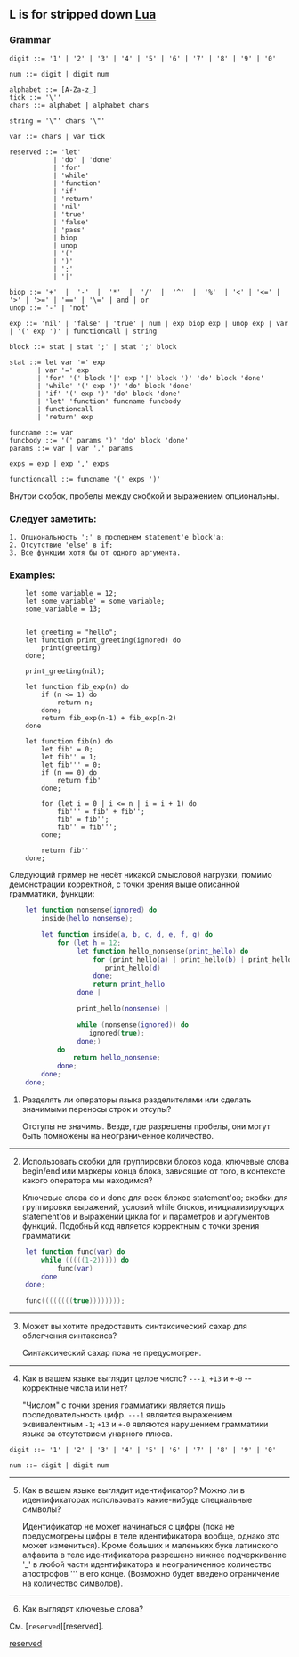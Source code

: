 

## **L** is for stripped down [Lua](http://lua-users.org/wiki/LuaFourOneGrammar)

### Grammar
```
digit ::= '1' | '2' | '3' | '4' | '5' | '6' | '7' | '8' | '9' | '0'

num ::= digit | digit num

alphabet ::= [A-Za-z_]
tick ::= '\''
chars ::= alphabet | alphabet chars

string = '\"' chars '\"'

var ::= chars | var tick

reserved ::= 'let'
           | 'do' | 'done'
           | 'for'
           | 'while'
           | 'function'
           | 'if'
           | 'return'
           | 'nil'
           | 'true'
           | 'false'
           | 'pass'
           | biop
           | unop
           | '('
           | ')'
           | ';'
           | '|'

biop ::= '+'  |  '-'  |  '*'  |  '/'  |  '^'  |  '%'  | '<' | '<=' | '>' | '>=' | '==' | '\=' | and | or
unop ::= '-' | 'not' 

exp ::= 'nil' | 'false' | 'true' | num | exp biop exp | unop exp | var | '(' exp ')' | functioncall | string

block ::= stat | stat ';' | stat ';' block

stat ::= let var '=' exp
       | var '=' exp
       | 'for' '(' block '|' exp '|' block ')' 'do' block 'done' 
       | 'while' '(' exp ')' 'do' block 'done' 
       | 'if' '(' exp ')' 'do' block 'done' 
       | 'let' 'function' funcname funcbody
       | functioncall
       | 'return' exp

funcname ::= var 
funcbody ::= '(' params ')' 'do' block 'done'
params ::= var | var ',' params

exps = exp | exp ',' exps

functioncall ::= funcname '(' exps ')'
```
Внутри скобок, пробелы между скобкой и выражением опциональны.

### Следует заметить:
    1. Опциональность ';' в последнем statement'е block'а; 
    2. Отсутствие 'else' в if;
    3. Все функции хотя бы от одного аргумента.

### Examples:

```
    let some_variable = 12;
    let some_variable' = some_variable;
    some_variable = 13;


    let greeting = "hello";
    let function print_greeting(ignored) do
        print(greeting)
    done;

    print_greeting(nil);

    let function fib_exp(n) do
        if (n <= 1) do
            return n;
        done; 
        return fib_exp(n-1) + fib_exp(n-2)
    done

    let function fib(n) do
        let fib' = 0;
        let fib'' = 1;
        let fib''' = 0;
        if (n == 0) do
            return fib'
        done;

        for (let i = 0 | i <= n | i = i + 1) do
            fib''' = fib' + fib'';
            fib' = fib'';
            fib'' = fib''';
        done;
        
        return fib''
    done;

```

Следующий пример не несёт никакой смысловой нагрузки, помимо демонстрации корректной, с точки зрения 
выше описанной грамматики, функции:
```lua
    let function nonsense(ignored) do
        inside(hello_nonsense);

        let function inside(a, b, c, d, e, f, g) do
            for (let h = 12;
                 let function hello_nonsense(print_hello) do 
                     for (print_hello(a) | print_hello(b) | print_hello(c)) do
                        print_hello(d)
                     done;
                     return print_hello
                 done |

                 print_hello(nonsense) | 

                 while (nonsense(ignored)) do
                    ignored(true);
                 done;)
            do
                return hello_nonsense;
            done;
        done;
    done;
```

1. Разделять ли операторы языка разделителями или сделать значимыми переносы строк и отсупы?

   Отступы не значимы.
   Везде, где разрешены пробелы, они могут быть помножены на неограниченное количество.

---

2. Использовать скобки для группировки блоков кода, ключевые слова begin/end или маркеры конца блока, зависящие от того, в контексте какого оператора мы находимся?

   Ключевые слова do и done для всех блоков statement'ов; скобки для группировки выражений, условий while блоков, инициализирующих statement'ов и выражений цикла for и параметров и аргументов функций.
   Подобный код является корректным с точки зрения грамматики:
```lua
    let function func(var) do
        while (((((1-2))))) do
            func(var)
        done  
    done;

    func((((((((true))))))));
``` 
---

3. Может вы хотите предоставить синтаксический сахар для облегчения синтаксиса? 

   Синтаксический сахар пока не предусмотрен.

---

4. Как в вашем языке выглядит целое число? `---1`, `+13` и `+-0` -- корректные числа или нет?

   "Числом" с точки зрения грамматики является лишь последовательность цифр. `---1` является выражением эквивалентным `-1`; `+13` и `+-0` являются нарушением грамматики языка за отсутствием унарного плюса.

 ```
digit ::= '1' | '2' | '3' | '4' | '5' | '6' | '7' | '8' | '9' | '0'

num ::= digit | digit num
```

---

5. Как в вашем языке выглядит идентификатор? Можно ли в идентификаторах использовать какие-нибудь специальные символы?

   Идентификатор не может начинаться с цифры (пока не предусмотрены цифры в теле идентификатора вообще, однако это может измениться).
   Кроме больших и маленьких букв латинского алфавита в теле идентификатора разрешено нижнее подчеркивание '\_' в любой части идентификатора и неограниченное количество апострофов '\'' в его конце. (Возможно будет введено ограничение на количество символов).

---

6. Как выглядят ключевые слова?

Cм. [```reserved```][reserved].


[reserved](#grammar)

